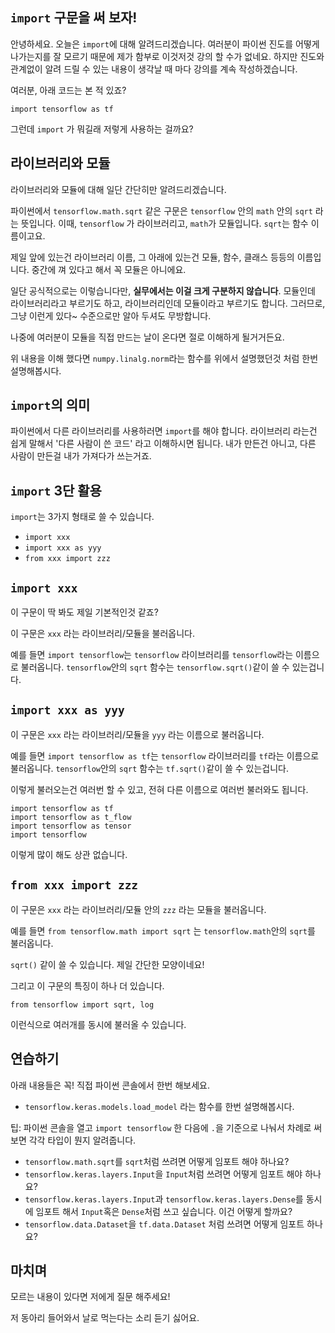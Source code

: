 ## `import` 구문을 써 보자!

안녕하세요. 오늘은 `import`에 대해 알려드리겠습니다.
여러분이 파이썬 진도를 어떻게 나가는지를 잘 모르기 때문에 제가 함부로 이것저것 강의 할 수가 없네요.
하지만 진도와 관계없이 알려 드릴 수 있는 내용이 생각날 때 마다 강의를 계속 작성하겠습니다.

여러분, 아래 코드는 본 적 있죠?

`import tensorflow as tf`

그런데 `import` 가 뭐길래 저렇게 사용하는 걸까요?

## 라이브러리와 모듈

라이브러리와 모듈에 대해 일단 간단히만 알려드리겠습니다.

파이썬에서 `tensorflow.math.sqrt` 같은 구문은 `tensorflow` 안의 `math` 안의 `sqrt` 라는 뜻입니다.
이때, `tensorflow` 가 라이브러리고, `math`가 모듈입니다. `sqrt`는 함수 이름이고요.

제일 앞에 있는건 라이브러리 이름, 그 아래에 있는건 모듈, 함수, 클래스 등등의 이름입니다.
중간에 껴 있다고 해서 꼭 모듈은 아니에요.

일단 공식적으로는 이렇습니다만, **실무에서는 이걸 크게 구분하지 않습니다**.
모듈인데 라이브러리라고 부르기도 하고, 라이브러리인데 모듈이라고 부르기도 합니다.
그러므로, 그냥 이런게 있다~ 수준으로만 알아 두셔도 무방합니다.

나중에 여러분이 모듈을 직접 만드는 날이 온다면 절로 이해하게 될거거든요.

위 내용을 이해 했다면 `numpy.linalg.norm`라는 함수를 위에서 설명했던것 처럼 한번 설명해봅시다.

## `import`의 의미

파이썬에서 다른 라이브러리를 사용하러면 `import`를 해야 합니다.
라이브러리 라는건 쉽게 말해서 '다른 사람이 쓴 코드' 라고 이해하시면 됩니다.
내가 만든건 아니고, 다른 사람이 만든걸 내가 가져다가 쓰는거죠.

## `import` 3단 활용

`import`는 3가지 형태로 쓸 수 있습니다.

 * `import xxx`
 * `import xxx as yyy`
 * `from xxx import zzz`

## `import xxx`

이 구문이 딱 봐도 제일 기본적인것 같죠?

이 구문은 `xxx` 라는 라이브러리/모듈을 불러옵니다.

예를 들면 `import tensorflow`는 `tensorflow` 라이브러리를 `tensorflow`라는 이름으로 불러옵니다.
`tensorflow`안의 `sqrt` 함수는 `tensorflow.sqrt()`같이 쓸 수 있는겁니다.

## `import xxx as yyy`

이 구문은 `xxx` 라는 라이브러리/모듈을 `yyy` 라는 이름으로 불러옵니다.

예를 들면 `import tensorflow as tf`는 `tensorflow` 라이브러리를 `tf`라는 이름으로 불러옵니다.
`tensorflow`안의 `sqrt` 함수는 `tf.sqrt()`같이 쓸 수 있는겁니다.

이렇게 불러오는건 여러번 할 수 있고, 전혀 다른 이름으로 여러번 불러와도 됩니다.

```
import tensorflow as tf
import tensorflow as t_flow
import tensorflow as tensor
import tensorflow
```

이렇게 많이 해도 상관 없습니다.

## `from xxx import zzz`

이 구문은 `xxx` 라는 라이브러리/모듈 안의 `zzz` 라는 모듈을 불러옵니다.

예를 들면 `from tensorflow.math import sqrt` 는 `tensorflow.math`안의 `sqrt`를 불러옵니다.

`sqrt()` 같이 쓸 수 있습니다. 제일 간단한 모양이네요!

그리고 이 구문의 특징이 하나 더 있습니다.

`from tensorflow import sqrt, log`

이런식으로 여러개를 동시에 불러올 수 있습니다.

## 연습하기

아래 내용들은 꼭! 직접 파이썬 콘솔에서 한번 해보세요.

 * `tensorflow.keras.models.load_model` 라는 함수를 한번 설명해봅시다.

팁: 파이썬 콘솔을 열고 `import tensorflow` 한 다음에 `.`을 기준으로 나눠서 차례로 써보면 각각 타입이 뭔지 알려줍니다.

 * `tensorflow.math.sqrt`를 `sqrt`처럼 쓰려면 어떻게 임포트 해야 하나요?
 * `tensorflow.keras.layers.Input`을 `Input`처럼 쓰려면 어떻게 임포트 해야 하나요?
 * `tensorflow.keras.layers.Input`과 `tensorflow.keras.layers.Dense`를 동시에 임포트 해서 `Input`혹은 `Dense`처럼 쓰고 싶습니다. 이건 어떻게 할까요?
 * `tensorflow.data.Dataset`을 `tf.data.Dataset` 처럼 쓰려면 어떻게 임포트 하나요?

## 마치며

모르는 내용이 있다면 저에게 질문 해주세요!

저 동아리 들어와서 날로 먹는다는 소리 듣기 싫어요.
